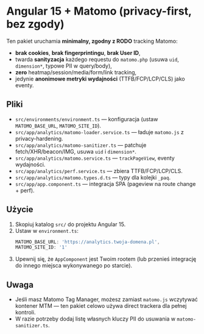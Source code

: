 # Angular 15 + Matomo (privacy-first, bez zgody)

Ten pakiet uruchamia **minimalny, zgodny z RODO** tracking Matomo:
- **brak cookies**, **brak fingerprintingu**, **brak User ID**,
- twarda **sanityzacja** każdego requestu do `matomo.php` (usuwa `uid`, `dimension*`, typowe PII w query/body),
- **zero** heatmap/session/media/form/link tracking,
- jedynie **anonimowe metryki wydajności** (TTFB/FCP/LCP/CLS) jako eventy.

## Pliki
- `src/environments/environment.ts` — konfiguracja (ustaw `MATOMO_BASE_URL`, `MATOMO_SITE_ID`).
- `src/app/analytics/matomo-loader.service.ts` — ładuje `matomo.js` z privacy-hardening.
- `src/app/analytics/matomo-sanitizer.ts` — patchuje fetch/XHR/beacon/IMG, usuwa `uid` i `dimension*`.
- `src/app/analytics/matomo.service.ts` — `trackPageView`, eventy wydajności.
- `src/app/analytics/perf.service.ts` — zbiera TTFB/FCP/LCP/CLS.
- `src/app/analytics/matomo.types.d.ts` — typy dla kolejki `_paq`.
- `src/app/app.component.ts` — integracja SPA (pageview na route change + perf).

## Użycie
1. Skopiuj katalog `src/` do projektu Angular 15.
2. Ustaw w `environment.ts`:
   ```ts
   MATOMO_BASE_URL: 'https://analytics.twoja-domena.pl',
   MATOMO_SITE_ID: '1'
   ```
3. Upewnij się, że `AppComponent` jest Twoim rootem (lub przenieś integrację do innego miejsca wykonywanego po starcie).

## Uwaga
- Jeśli masz Matomo Tag Manager, możesz zamiast `matomo.js` wczytywać kontener MTM — ten pakiet celowo używa direct trackera dla pełnej kontroli.
- W razie potrzeby dodaj listę własnych kluczy PII do usuwania w `matomo-sanitizer.ts`.

